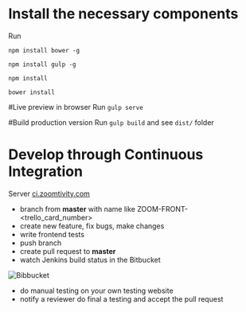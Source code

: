 # Install the necessary components
Run 

`npm install bower -g`

`npm install gulp -g`

`npm install`

`bower install`

#Live preview in browser
Run `gulp serve`

#Build production version
Run `gulp build` and see `dist/` folder

# Develop through Continuous Integration

Server [ci.zoomtivity.com](http://ci.zoomtivity.com)

* branch from **master** with name like ZOOM-FRONT-\<trello_card_number\>
* create new feature, fix bugs, make changes
* write frontend tests
* push branch
* create pull request to **master**
* watch Jenkins build status in the Bitbucket

![Bibbucket](https://i.gyazo.com/d1fffe67ba922dd288acb9a839854263.png "Заголовок изображения")

* do manual testing on your own testing website
* notify a reviewer do final a testing and accept the pull request